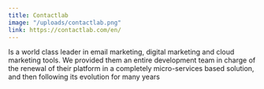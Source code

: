 ```yaml
---
title: Contactlab
image: "/uploads/contactlab.png"
link: https://contactlab.com/en/
---
```


Is a world class leader in email marketing, digital marketing and cloud marketing tools. We provided them an entire development team in charge of the renewal of their platform in a completely micro-services based solution, and then following its evolution for many years